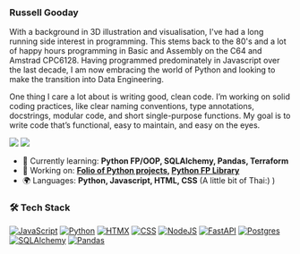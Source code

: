 ### Russell Gooday

With a background in 3D illustration and visualisation, I've had a long running side interest in programming. This stems back to the 80's and a lot of happy hours programming in Basic and Assembly on the C64 and Amstrad CPC6128. Having programmed predominately in Javascript over the last decade, I am now embracing the world of Python and looking to make the transition into Data Engineering.

One thing I care a lot about is writing good, clean code. I’m working on solid coding practices, like clear naming conventions, type annotations, docstrings, modular code, and short single-purpose functions. My goal is to write code that’s functional, easy to maintain, and easy on the eyes.

[<img src='https://img.shields.io/badge/LinkedIn-0A66C2?style=flat&logo=linkedin&logoColor=white'>](https://www.linkedin.com/in/russell-gooday-1b890a69/)  [<img src='https://img.shields.io/badge/Codepen-000000?style=flat&logo=codepen&logoColor=white'>](https://codepen.io/collection/rxGpxw)

- 🌱 Currently learning: **Python FP/OOP, SQLAlchemy, Pandas, Terraform**
- 🔭 Working on: **[Folio of Python projects](https://github.com/russgooday/northcoders-course-projects), [Python FP Library](https://github.com/russgooday/functional_python)**
- 🌍 Languages: **Python, Javascript, HTML, CSS** (A little bit of Thai:) )

### 🛠 Tech Stack	
[![JavaScript](https://img.shields.io/badge/JavaScript-F7DF1E?logo=javascript&logoColor=000)](#)  [![Python](https://img.shields.io/badge/Python-3776AB?logo=python&logoColor=fff)](#)  [![HTMX](https://img.shields.io/badge/HTMX-36C?logo=htmx&logoColor=fff)](#)  [![CSS](https://img.shields.io/badge/CSS-1572B6?logo=css3&logoColor=fff)](#)  [![NodeJS](https://img.shields.io/badge/Node.js-6DA55F?logo=node.js&logoColor=white)](#)  [![FastAPI](https://img.shields.io/badge/FastAPI-009485.svg?logo=fastapi&logoColor=white)](#)  [![Postgres](https://img.shields.io/badge/Postgres-%23316192.svg?logo=postgresql&logoColor=white)](#)  [![SQLAlchemy](https://img.shields.io/badge/SQLAlchemy-306998?logo=python&logoColor=white)](#)  [![Pandas](https://img.shields.io/badge/-Pandas-333333?style=flat&logo=pandas)](#)

